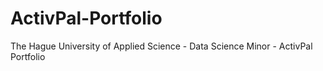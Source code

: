 # ActivPal-Portfolio
The Hague University of Applied Science - Data Science Minor - ActivPal Portfolio
